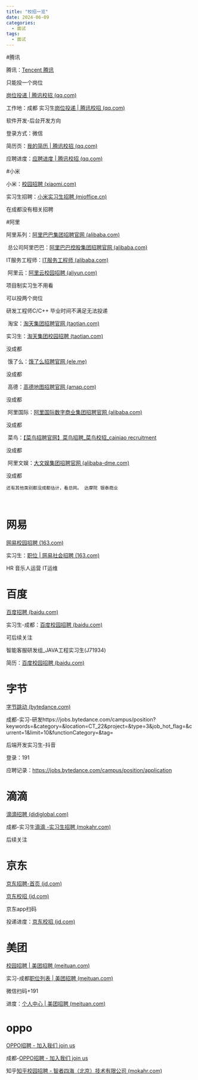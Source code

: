 ```yaml
---
title: "校招一览"
date: 2024-06-09
categories:
  - 面试
tags:
  - 面试
---
```


#腾讯

腾讯：[Tencent 腾讯](https://www.tencent.com/zh-cn/index.html)  

只能投一个岗位

[岗位投递 | 腾讯校招 (qq.com)](https://join.qq.com/post.html)

工作地：成都 实习生[岗位投递 | 腾讯校招 (qq.com)](https://join.qq.com/post.html?query=p_2,w_8&c_t=1)

软件开发-后台开发方向

登录方式：微信

简历页：[我的简历 | 腾讯校招 (qq.com)](https://join.qq.com/resume.html)

应聘进度：[应聘进度 | 腾讯校招 (qq.com)](https://join.qq.com/progress.html)



#小米

小米：[校园招聘 (xiaomi.com)](https://hr.xiaomi.com/campus)

实习生招聘：[小米实习生招聘 (mioffice.cn)](https://xiaomi.jobs.f.mioffice.cn/internship/?spread=6AA3R7B)

在成都没有相关招聘



#阿里

阿里系列：[阿里巴巴集团招聘官网 (alibaba.com)](https://talent.alibaba.com/?lang=zh)

​	总公司阿里巴巴：[阿里巴巴控股集团招聘官网 (alibaba.com)](https://talent-holding.alibaba.com/?lang=zh)

IT服务工程师：[IT服务工程师 (alibaba.com)](https://talent-holding.alibaba.com/campus/position-detail?lang=zh&positionId=2031710)

​	阿里云：[阿里云校园招聘 (aliyun.com)](https://careers.aliyun.com/campus/home?lang=zh)

项目制实习生不用看

可以投两个岗位

研发工程师C/C++ 毕业时间不满足无法投递

​	淘宝：[淘天集团招聘官网 (taotian.com)](https://talent.taotian.com/)

实习生：[淘天集团校园招聘 (taotian.com)](https://talent.taotian.com/campus/home)

没成都

​	饿了么：[饿了么招聘官网 (ele.me)](https://talent.ele.me/campus/position-list?campusType=internship&lang=zh)

没成都

​	高德：[高德地图招聘官网 (amap.com)](https://talent.amap.com/campus/position-list?campusType=internship&lang=zh)

没成都

​	阿里国际：[阿里国际数字商业集团招聘官网 (alibaba.com)](https://aidc-jobs.alibaba.com/campus/home?lang=zh)

没成都

​	菜鸟：[【菜鸟招聘官网】菜鸟招聘_菜鸟校招_cainiao recruitment](https://talent.cainiao.com/campus)

没成都

​	阿里文娱：[大文娱集团招聘官网 (alibaba-dme.com)](https://jobs.alibaba-dme.com/?lang=zh)

没成都

 	还有其他类别都没成都估计，看总网。 达摩院 银泰商业 

​	

# 网易

[网易校园招聘 (163.com)](https://campus.163.com/app/index)

实习生：[职位 | 网易社会招聘 (163.com)](https://hr.163.com/job-list.html?workType=1)

HR 音乐人运营 IT运维



# 百度

[百度招聘 (baidu.com)](https://talent.baidu.com/external/baidu/index.html)

实习生-成都：[百度校园招聘 (baidu.com)](https://talent.baidu.com/jobs/list?search=&recruitType=INTERN)

可后续关注

智能客服研发组_JAVA工程实习生(J71934)

简历：[百度校园招聘 (baidu.com)](https://talent.baidu.com/jobs/resume/create)



# 字节

[字节跳动 (bytedance.com)](https://www.bytedance.com/zh/)

成都-实习-研发https://jobs.bytedance.com/campus/position?keywords=&category=&location=CT_22&project=&type=3&job_hot_flag=&current=1&limit=10&functionCategory=&tag=

后端开发实习生-抖音 

登录：191

应聘记录：https://jobs.bytedance.com/campus/position/application



# 滴滴

[滴滴招聘 (didiglobal.com)](https://talent.didiglobal.com/)

成都-实习生[滴滴 -实习生招聘 (mokahr.com)](https://app.mokahr.com/apply/didiglobal/6222#/jobs?zhineng=&location=成都市&page=1)

后续关注

# 京东

[京东招聘-首页 (jd.com)](https://zhaopin.jd.com/home)

[京东校招 (jd.com)](https://campus.jd.com/home#/jobs)

京东app扫码

投递进度：[京东校招 (jd.com)](https://campus.jd.com/#/myDeliver?type=present)



# 美团

[校园招聘 | 美团招聘 (meituan.com)](https://zhaopin.meituan.com/web/campus)

实习-成都[职位列表 | 美团招聘 (meituan.com)](https://zhaopin.meituan.com/web/position?hiringType=2_6&cityList=001023001)

微信扫码+191

进度：[个人中心 | 美团招聘 (meituan.com)](https://zhaopin.meituan.com/web/personalCenter/deliveryRecord)



# oppo

[OPPO招聘 - 加入我们 join us](https://career.oppo.com/official/oppo/)

成都-[OPPO招聘 - 加入我们 join us](https://careers.oppo.com/university/oppo/campus/post?recruitType=Intern)



知乎[知乎校园招聘 - 智者四海（北京）技术有限公司 (mokahr.com)](https://app.mokahr.com/campus-recruitment/zhihu/68321#/)


